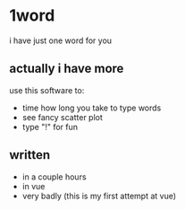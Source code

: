 # 1word  
i have just one word for you  
## actually i have more  
use this software to:  
- time how long you take to type words  
- see fancy scatter plot  
- type "!" for fun  
## written
- in a couple hours
- in vue  
- very badly (this is my first attempt at vue)  
